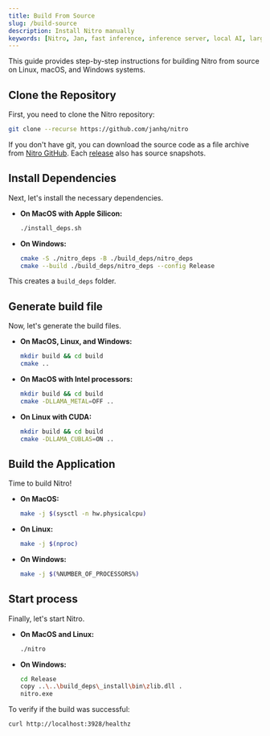 ```yaml
---
title: Build From Source
slug: /build-source
description: Install Nitro manually
keywords: [Nitro, Jan, fast inference, inference server, local AI, large language model, OpenAI compatible, open source, llama]
---
```


This guide provides step-by-step instructions for building Nitro from source on Linux, macOS, and Windows systems.

## Clone the Repository

First, you need to clone the Nitro repository:

```bash
git clone --recurse https://github.com/janhq/nitro
```

If you don't have git, you can download the source code as a file archive from [Nitro GitHub](https://github.com/janhq/nitro). Each [release](https://github.com/caddyserver/caddy/releases) also has source snapshots.

## Install Dependencies

Next, let's install the necessary dependencies.

- **On MacOS with Apple Silicon:**

  ```bash
  ./install_deps.sh
  ```

- **On Windows:**

  ```bash
  cmake -S ./nitro_deps -B ./build_deps/nitro_deps
  cmake --build ./build_deps/nitro_deps --config Release
  ```

This creates a `build_deps` folder.

## Generate build file

Now, let's generate the build files.

- **On MacOS, Linux, and Windows:**

  ```bash
  mkdir build && cd build
  cmake ..
  ```

- **On MacOS with Intel processors:**

  ```bash
  mkdir build && cd build
  cmake -DLLAMA_METAL=OFF ..
  ```

- **On Linux with CUDA:**

  ```bash
  mkdir build && cd build
  cmake -DLLAMA_CUBLAS=ON ..
  ```

## Build the Application

Time to build Nitro!

- **On MacOS:**

  ```bash
  make -j $(sysctl -n hw.physicalcpu)
  ```

- **On Linux:**

  ```bash
  make -j $(nproc)
  ```

- **On Windows:**

  ```bash
  make -j $(%NUMBER_OF_PROCESSORS%)
  ```

## Start process

Finally, let's start Nitro.

- **On MacOS and Linux:**

  ```bash
  ./nitro
  ```

- **On Windows:**

  ```bash
  cd Release
  copy ..\..\build_deps\_install\bin\zlib.dll .
  nitro.exe
  ```

To verify if the build was successful:

```bash
curl http://localhost:3928/healthz
```
